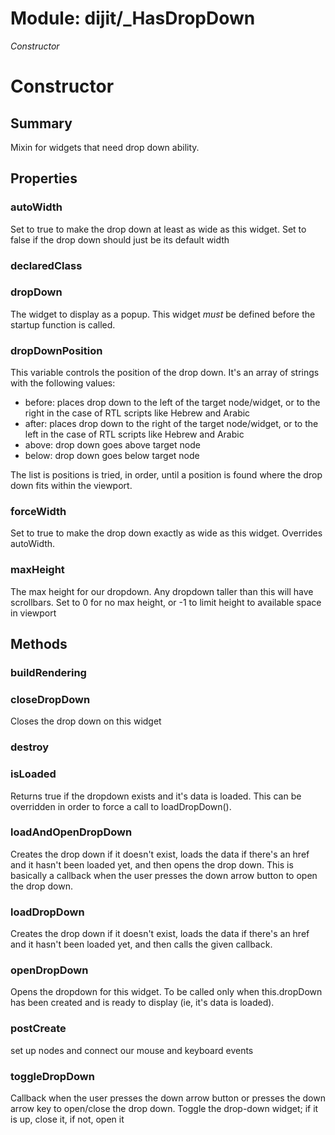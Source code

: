 # Module: dijit/_HasDropDown

*Constructor*

# Constructor

## Summary

Mixin for widgets that need drop down ability.
## Properties

### autoWidth
Set to true to make the drop down at least as wide as this
widget.  Set to false if the drop down should just be its
default width

### declaredClass


### dropDown
The widget to display as a popup.  This widget *must* be
defined before the startup function is called.

### dropDownPosition
This variable controls the position of the drop down.
It's an array of strings with the following values:

- before: places drop down to the left of the target node/widget, or to the right in
the case of RTL scripts like Hebrew and Arabic
- after: places drop down to the right of the target node/widget, or to the left in
the case of RTL scripts like Hebrew and Arabic
- above: drop down goes above target node
- below: drop down goes below target node

The list is positions is tried, in order, until a position is found where the drop down fits
within the viewport.


### forceWidth
Set to true to make the drop down exactly as wide as this
widget.  Overrides autoWidth.

### maxHeight
The max height for our dropdown.
Any dropdown taller than this will have scrollbars.
Set to 0 for no max height, or -1 to limit height to available space in viewport

## Methods

### buildRendering


### closeDropDown
Closes the drop down on this widget

### destroy


### isLoaded
Returns true if the dropdown exists and it's data is loaded.  This can
be overridden in order to force a call to loadDropDown().

### loadAndOpenDropDown
Creates the drop down if it doesn't exist, loads the data
if there's an href and it hasn't been loaded yet, and
then opens the drop down.  This is basically a callback when the
user presses the down arrow button to open the drop down.

### loadDropDown
Creates the drop down if it doesn't exist, loads the data
if there's an href and it hasn't been loaded yet, and then calls
the given callback.

### openDropDown
Opens the dropdown for this widget.   To be called only when this.dropDown
has been created and is ready to display (ie, it's data is loaded).

### postCreate
set up nodes and connect our mouse and keyboard events

### toggleDropDown
Callback when the user presses the down arrow button or presses
the down arrow key to open/close the drop down.
Toggle the drop-down widget; if it is up, close it, if not, open it

